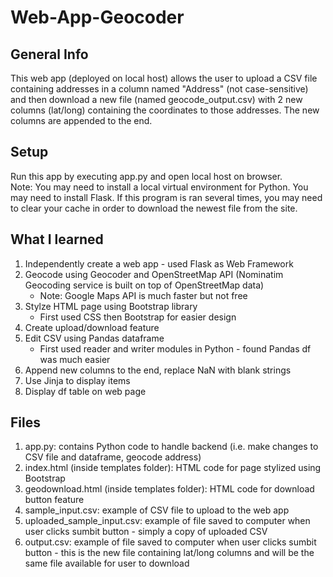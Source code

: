 # Web-App-Geocoder

## General Info
 This web app (deployed on local host) allows the user to upload a CSV file containing addresses in a column named "Address" (not case-sensitive) and then download a new file (named geocode_output.csv) with 2 new columns (lat/long) containing the coordinates to those addresses. The new columns are appended to the end. 


## Setup
Run this app by executing app.py and open local host on browser. 
<br>Note: You may need to install a local virtual environment for Python. You may need to install Flask. If this program is ran several times, you may need to clear your cache in order to download the newest file from the site.

## What I learned
1. Independently create a web app - used Flask as Web Framework
2. Geocode using Geocoder and OpenStreetMap API (Nominatim Geocoding service is built on top of OpenStreetMap data)
   - Note: Google Maps API is much faster but not free
3. Stylze HTML page using Bootstrap library
   - First used CSS then Bootstrap for easier design
5. Create upload/download feature
6. Edit CSV using Pandas dataframe 
   - First used reader and writer modules in Python - found Pandas df was much easier
7. Append new columns to the end, replace NaN with blank strings
8. Use Jinja to display items
9. Display df table on web page

## Files
1. app.py: contains Python code to handle backend (i.e. make changes to CSV file and dataframe, geocode address)
2. index.html (inside templates folder): HTML code for page stylized using Bootstrap
3. geodownload.html (inside templates folder): HTML code for download button feature
4. sample_input.csv: example of CSV file to upload to the web app
5. uploaded_sample_input.csv: example of file saved to computer when user clicks sumbit button - simply a copy of uploaded CSV
6. output.csv: example of file saved to computer when user clicks sumbit button - this is the new file containing lat/long columns and will be the same file available for user to download
